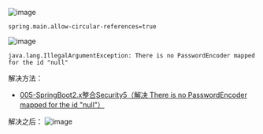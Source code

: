 ![image](https://user-images.githubusercontent.com/30398606/173994402-d6b5af4d-cf4d-4535-96bf-1124e13c2412.png)

```
spring.main.allow-circular-references=true
```



![image](https://user-images.githubusercontent.com/30398606/174003566-9e010ab9-e44e-4127-905b-5311bf964362.png)

```
java.lang.IllegalArgumentException: There is no PasswordEncoder mapped for the id "null"
```

解决方法：
- [005-SpringBoot2.x整合Security5（解决 There is no PasswordEncoder mapped for the id "null"）](https://www.cnblogs.com/bjlhx/p/9878450.html)

解决之后：
![image](https://user-images.githubusercontent.com/30398606/174004661-73c1d62c-0c1e-4537-8bb7-32c339c1e287.png)
